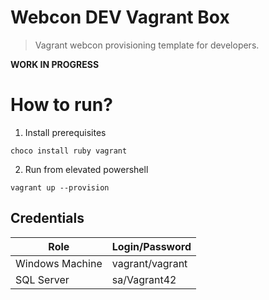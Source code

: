 # Webcon DEV Vagrant Box
> Vagrant webcon provisioning template for developers.

**WORK IN PROGRESS**

# How to run?

1. Install prerequisites
```
choco install ruby vagrant
``` 
2. Run from elevated powershell
```
vagrant up --provision
```


## Credentials

| Role            	| Login/Password  	|
|-----------------	|-----------------	|
| Windows Machine 	| vagrant/vagrant 	|
| SQL Server      	| sa/Vagrant42    	|
